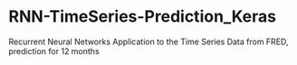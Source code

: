 # RNN-TimeSeries-Prediction_Keras
Recurrent Neural Networks Application to the Time Series Data from FRED, prediction for 12 months

